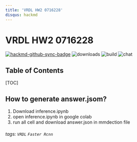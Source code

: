 ```yaml
---
title: 'VRDL HW2 0716228'
disqus: hackmd
---
```


VRDL HW2 0716228
===


[![hackmd-github-sync-badge](https://hackmd.io/6p7VjUESSYeoBbkQPXsG3Q/badge)](https://hackmd.io/6p7VjUESSYeoBbkQPXsG3Q)
![downloads](https://img.shields.io/github/downloads/atom/atom/total.svg)
![build](https://img.shields.io/appveyor/ci/:user/:repo.svg)
![chat](https://img.shields.io/discord/:serverId.svg)

## Table of Contents

[TOC]

## How to generate answer.jsom?

1. Download inference.ipynb
2. open inference.ipynb in  google colab 
3. run all cell and download answer.json in mmdection file 



###### tags: `VRDL` `Faster Rcnn`